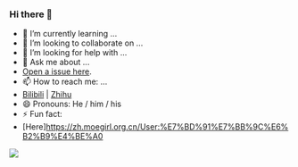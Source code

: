 ### Hi there 👋

<!--
**manoil/manoil** is a ✨ _special_ ✨ repository because its `README.md` (this file) appears on your GitHub profile.

Here are some ideas to get you started:

- 🔭 I’m currently working on ...
- 🌱 I’m currently learning ...
- 👯 I’m looking to collaborate on ...
- 🤔 I’m looking for help with ...
- 💬 Ask me about ...
- 📫 How to reach me: ...
- 😄 Pronouns: ...
- ⚡ Fun fact: ...
-->



- 🌱 I’m currently learning ...
- 👯 I’m looking to collaborate on ...
- 🤔 I’m looking for help with ...
- 💬 Ask me about ...
- [Open a issue here](https://github.com/TheInterestingSoul/TheInterestingSoul/issues/new).
- 📫 How to reach me: ...
- [Bilibili](https://space.bilibili.com/10706866) | [Zhihu](https://www.zhihu.com/people/wang-luo-you-xia-32)
- 😄 Pronouns: He / him / his
- ⚡ Fun fact: 
- [Here]https://zh.moegirl.org.cn/User:%E7%BD%91%E7%BB%9C%E6%B2%B9%E4%BE%A0

![](https://github-readme-stats.vercel.app/api?username=manoil)
